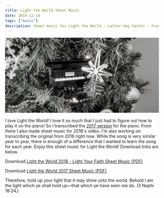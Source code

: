 ```yaml
---
title: Light the World Sheet Music
date: 2019-12-18
tags: ["music"]
description: Sheet music for Light the World - Latter-day Saints - Free - PDF
---
```


![Light the world tree ornament](/data/images/light-the-world.jpg)

I love Light the World! I love it so much that I just had to figure out how to play it on the piano! So I transcribed the [2017 version](https://www.youtube.com/watch?v=P_VRN7hcL_8) for the piano. From there I also made sheet music for 2018's video. I'm also working on transcribing the original from 2016 right now. While the song is very similar year to year, there is enough of a difference that I wanted to learn the song for each year. Enjoy this sheet music for Light the World! Download links are below.

Download [Light the World 2018 - Light Your Faith Sheet Music (PDF)](/data/files/light-the-world-sheet-music-2018.pdf)

Download [Light the World 2017 Sheet Music (PDF)](/data/files/light-the-world-sheet-music-2017.pdf)

Therefore, hold up your light that it may shine unto the world. Behold I am the light which ye shall hold up&mdash;that which ye have seen me do. (3 Nephi 18:24.)

